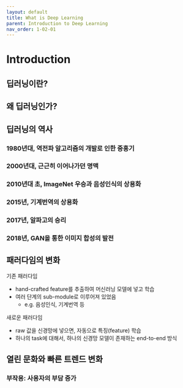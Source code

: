```yaml
---
layout: default
title: What is Deep Learning
parent: Introduction to Deep Learning
nav_order: 1-02-01
---
```


# Introduction

## 딥러닝이란?

## 왜 딥러닝인가?

## 딥러닝의 역사

### 1980년대, 역전파 알고리즘의 개발로 인한 중흥기

### 2000년대, 근근히 이어나가던 명맥

### 2010년대 초, ImageNet 우승과 음성인식의 상용화

### 2015년, 기계번역의 상용화

### 2017년, 알파고의 승리

### 2018년, GAN을 통한 이미지 합성의 발전

## 패러다임의 변화

기존 패러다임

- hand-crafted feature를 추출하여 머신러닝 모델에 넣고 학습
- 여러 단계의 sub-module로 이루어져 있었음
  - e.g. 음성인식, 기계번역 등

새로운 패러다임

- raw 값을 신경망에 넣으면, 자동으로 특징(feature) 학습
- 하나의 task에 대해서, 하나의 신경망 모델이 존재하는 end-to-end 방식

## 열린 문화와 빠른 트렌드 변화

### 부작용: 사용자의 부담 증가

